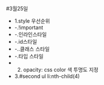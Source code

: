 #3월25일

* 1.style 우선순위 
* -.!important
* -.인라인스타일
* -.id스타일
* -..클래스 스타일
* -.타입 스타일
* 2. opacity: css color 색 투명도 지정
* 3.#second ul li:nth-child(4)